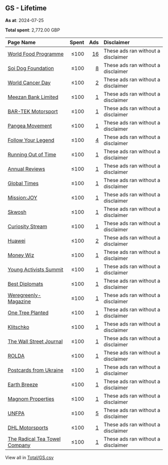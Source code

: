 ## GS - Lifetime
**As at**: 2024-07-25

**Total spent**: 2,772.00 GBP

|Page Name|Spent|Ads|Disclaimer|
|:---|---:|---:|:---|
|[World Food Programme](https://www.facebook.com/28312410177)|≤100|[16](https://www.facebook.com/ads/library/?active_status=all&ad_type=political_and_issue_ads&country=GS&view_all_page_id=28312410177&search_type=page&media_type=all)|These ads ran without a disclaimer|
|[Soi Dog Foundation](https://www.facebook.com/108625789179165)|≤100|[8](https://www.facebook.com/ads/library/?active_status=all&ad_type=political_and_issue_ads&country=GS&view_all_page_id=108625789179165&search_type=page&media_type=all)|These ads ran without a disclaimer|
|[World Cancer Day](https://www.facebook.com/310943025606302)|≤100|[2](https://www.facebook.com/ads/library/?active_status=all&ad_type=political_and_issue_ads&country=GS&view_all_page_id=310943025606302&search_type=page&media_type=all)|These ads ran without a disclaimer|
|[Meezan Bank Limited](https://www.facebook.com/195457563804483)|≤100|[1](https://www.facebook.com/ads/library/?active_status=all&ad_type=political_and_issue_ads&country=GS&view_all_page_id=195457563804483&search_type=page&media_type=all)|These ads ran without a disclaimer|
|[BAR-TEK Motorsport](https://www.facebook.com/175889425769412)|≤100|[1](https://www.facebook.com/ads/library/?active_status=all&ad_type=political_and_issue_ads&country=GS&view_all_page_id=175889425769412&search_type=page&media_type=all)|These ads ran without a disclaimer|
|[Pangea Movement](https://www.facebook.com/2227002420885356)|≤100|[1](https://www.facebook.com/ads/library/?active_status=all&ad_type=political_and_issue_ads&country=GS&view_all_page_id=2227002420885356&search_type=page&media_type=all)|These ads ran without a disclaimer|
|[Follow Your Legend](https://www.facebook.com/1917715138510680)|≤100|[4](https://www.facebook.com/ads/library/?active_status=all&ad_type=political_and_issue_ads&country=GS&view_all_page_id=1917715138510680&search_type=page&media_type=all)|These ads ran without a disclaimer|
|[Running Out of Time](https://www.facebook.com/279083325560817)|≤100|[1](https://www.facebook.com/ads/library/?active_status=all&ad_type=political_and_issue_ads&country=GS&view_all_page_id=279083325560817&search_type=page&media_type=all)|These ads ran without a disclaimer|
|[Annual Reviews](https://www.facebook.com/19595510126)|≤100|[1](https://www.facebook.com/ads/library/?active_status=all&ad_type=political_and_issue_ads&country=GS&view_all_page_id=19595510126&search_type=page&media_type=all)|These ads ran without a disclaimer|
|[Global Times](https://www.facebook.com/115591005188475)|≤100|[1](https://www.facebook.com/ads/library/?active_status=all&ad_type=political_and_issue_ads&country=GS&view_all_page_id=115591005188475&search_type=page&media_type=all)|These ads ran without a disclaimer|
|[Mission:JOY](https://www.facebook.com/105474945042875)|≤100|[1](https://www.facebook.com/ads/library/?active_status=all&ad_type=political_and_issue_ads&country=GS&view_all_page_id=105474945042875&search_type=page&media_type=all)|These ads ran without a disclaimer|
|[Skwosh](https://www.facebook.com/1637633496519742)|≤100|[1](https://www.facebook.com/ads/library/?active_status=all&ad_type=political_and_issue_ads&country=GS&view_all_page_id=1637633496519742&search_type=page&media_type=all)|These ads ran without a disclaimer|
|[Curiosity Stream](https://www.facebook.com/565108056966122)|≤100|[1](https://www.facebook.com/ads/library/?active_status=all&ad_type=political_and_issue_ads&country=GS&view_all_page_id=565108056966122&search_type=page&media_type=all)|These ads ran without a disclaimer|
|[Huawei](https://www.facebook.com/119405895873)|≤100|[2](https://www.facebook.com/ads/library/?active_status=all&ad_type=political_and_issue_ads&country=GS&view_all_page_id=119405895873&search_type=page&media_type=all)|These ads ran without a disclaimer|
|[Money Wiz](https://www.facebook.com/106097385150744)|≤100|[1](https://www.facebook.com/ads/library/?active_status=all&ad_type=political_and_issue_ads&country=GS&view_all_page_id=106097385150744&search_type=page&media_type=all)|These ads ran without a disclaimer|
|[Young Activists Summit](https://www.facebook.com/105363750882345)|≤100|[1](https://www.facebook.com/ads/library/?active_status=all&ad_type=political_and_issue_ads&country=GS&view_all_page_id=105363750882345&search_type=page&media_type=all)|These ads ran without a disclaimer|
|[Best Diplomats](https://www.facebook.com/102093685620627)|≤100|[1](https://www.facebook.com/ads/library/?active_status=all&ad_type=political_and_issue_ads&country=GS&view_all_page_id=102093685620627&search_type=page&media_type=all)|These ads ran without a disclaimer|
|[Weregreenly- Magazine](https://www.facebook.com/100374392742057)|≤100|[1](https://www.facebook.com/ads/library/?active_status=all&ad_type=political_and_issue_ads&country=GS&view_all_page_id=100374392742057&search_type=page&media_type=all)|These ads ran without a disclaimer|
|[One Tree Planted](https://www.facebook.com/134571176638205)|≤100|[1](https://www.facebook.com/ads/library/?active_status=all&ad_type=political_and_issue_ads&country=GS&view_all_page_id=134571176638205&search_type=page&media_type=all)|These ads ran without a disclaimer|
|[Klitschko](https://www.facebook.com/285530825204)|≤100|[1](https://www.facebook.com/ads/library/?active_status=all&ad_type=political_and_issue_ads&country=GS&view_all_page_id=285530825204&search_type=page&media_type=all)|These ads ran without a disclaimer|
|[The Wall Street Journal](https://www.facebook.com/8304333127)|≤100|[1](https://www.facebook.com/ads/library/?active_status=all&ad_type=political_and_issue_ads&country=GS&view_all_page_id=8304333127&search_type=page&media_type=all)|These ads ran without a disclaimer|
|[ROLDA](https://www.facebook.com/98673036962)|≤100|[1](https://www.facebook.com/ads/library/?active_status=all&ad_type=political_and_issue_ads&country=GS&view_all_page_id=98673036962&search_type=page&media_type=all)|These ads ran without a disclaimer|
|[Postcards from Ukraine](https://www.facebook.com/107898798686030)|≤100|[1](https://www.facebook.com/ads/library/?active_status=all&ad_type=political_and_issue_ads&country=GS&view_all_page_id=107898798686030&search_type=page&media_type=all)|These ads ran without a disclaimer|
|[Earth Breeze](https://www.facebook.com/104622121026372)|≤100|[1](https://www.facebook.com/ads/library/?active_status=all&ad_type=political_and_issue_ads&country=GS&view_all_page_id=104622121026372&search_type=page&media_type=all)|These ads ran without a disclaimer|
|[Magnom Properties](https://www.facebook.com/100432322646591)|≤100|[1](https://www.facebook.com/ads/library/?active_status=all&ad_type=political_and_issue_ads&country=GS&view_all_page_id=100432322646591&search_type=page&media_type=all)|These ads ran without a disclaimer|
|[UNFPA](https://www.facebook.com/158714780827513)|≤100|[5](https://www.facebook.com/ads/library/?active_status=all&ad_type=political_and_issue_ads&country=GS&view_all_page_id=158714780827513&search_type=page&media_type=all)|These ads ran without a disclaimer|
|[DHL Motorsports](https://www.facebook.com/121350964566751)|≤100|[1](https://www.facebook.com/ads/library/?active_status=all&ad_type=political_and_issue_ads&country=GS&view_all_page_id=121350964566751&search_type=page&media_type=all)|These ads ran without a disclaimer|
|[The Radical Tea Towel Company](https://www.facebook.com/242351902481164)|≤100|[1](https://www.facebook.com/ads/library/?active_status=all&ad_type=political_and_issue_ads&country=GS&view_all_page_id=242351902481164&search_type=page&media_type=all)|These ads ran without a disclaimer|

View all in [Total/GS.csv](../../MetaData/Total/GS.csv)
